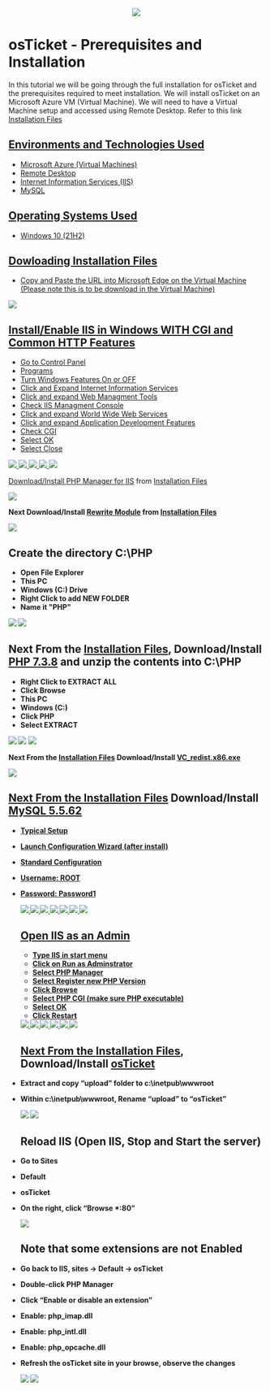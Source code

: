 <p align="center">
<img src="https://i.imgur.com/mL4d1tt.jpg"/>
</p>

<h1>osTicket - Prerequisites and Installation</h1>
In this tutorial we will be going through the full installation for osTicket and the prerequisites required to meet installation. We will install osTicket on an Microsoft Azure VM (Virtual Machine). We will need to have a Virtual Machine setup and accessed using Remote Desktop. Refer to this link <a href="https://drive.google.com/drive/u/2/folders/1APMfNyfNzcxZC6EzdaNfdZsUwxWYChf6"</a>Installation Files

<h2>Environments and Technologies Used</h2>

- Microsoft Azure (Virtual Machines)
- Remote Desktop
- Internet Information Services (IIS)
- MySQL

<h2>Operating Systems Used </h2>

- Windows 10</b> (21H2)

<h2>Dowloading Installation Files </h2>

- Copy and Paste the URL into Microsoft Edge on the Virtual Machine (Please note this is to be download in the Virtual Machine)

<img src="https://i.imgur.com/GrH9Yg5.png"/>

<h2>Install/Enable IIS in Windows WITH CGI and Common HTTP Features</h2>

- Go to Control Panel
- Programs 
- Turn Windows Features On or OFF
- Click and Expand Internet Information Services
- Click and expand Web Managment Tools
- Check IIS Managment Console
- Click and expand World Wide Web Services
- Click and expand Application Development Features
- Check CGI
- Select OK
- Select Close

<img src="https://i.imgur.com/M4F1qyF.png"/>
<img src="https://i.imgur.com/D0DWhVX.png"/>
<img src="https://i.imgur.com/GoKJ7va.png"/>
<img src="https://i.imgur.com/s736uW3.png"/>
<img src="https://i.imgur.com/IbsqWbu.png"/>


Download/Install <a href="https://drive.google.com/file/d/1RHsNd4eWIOwaNpj3JW4vzzmzNUH86wY_/view?usp=share_link">PHP Manager for IIS</a>
from <a href="https://drive.google.com/drive/u/2/folders/1APMfNyfNzcxZC6EzdaNfdZsUwxWYChf6">Installation Files</a>

 <img src="https://i.imgur.com/i2O5lya.png"/>
  
  <b> Next Download/Install <a href="https://drive.google.com/file/d/1tIK9GZBKj1JyUP87eewxgdNqn9pZmVmY/view?usp=share_link"> Rewrite Module</a> from <a href="https://drive.google.com/drive/u/2/folders/1APMfNyfNzcxZC6EzdaNfdZsUwxWYChf6">Installation Files</a>
  
  <img src="https://i.imgur.com/tQw3mny.png"/>
 
 <h2>Create the directory C:\PHP</h2>
 
 - Open File Explorer
 - This PC
 - Windows (C:) Drive
 - Right Click to add NEW FOLDER
 - Name it "PHP"
  
 <img src="https://i.imgur.com/tV5tJIa.png"/>
 <img src="https://i.imgur.com/kwU3xAt.png"/>
 
 <h2>Next From the <a href="https://drive.google.com/drive/u/2/folders/1APMfNyfNzcxZC6EzdaNfdZsUwxWYChf6">Installation Files</a>, Download/Install <a href="https://drive.google.com/file/d/1snNMtLdCOpMtkCyD4mvl9yOOmvVIp9fP/view?usp=share_link"> PHP 7.3.8</a> and unzip the contents into C:\PHP </h2>
 
 - Right Click to EXTRACT ALL
 - Click Browse
 - This PC
 - Windows (C:)
 - Click PHP
 - Select EXTRACT
 
 <img src="https://i.imgur.com/HIH8uce.png"/>
 <img src="https://i.imgur.com/M2f9mZa.png"/>
 <img src="https://i.imgur.com/Mq8nOkb.png"/>
 
 Next From the <a href="https://drive.google.com/drive/u/2/folders/1APMfNyfNzcxZC6EzdaNfdZsUwxWYChf6">Installation Files</a> Download/Install <a href="https://drive.google.com/file/d/1s1OsGF3-ioO0_9LYizPRiVuIkb3lFJgH/view?usp=share_link"> VC_redist.x86.exe
 
 <img src="https://i.imgur.com/uS4vYKn.png"/>
 
   <h2>Next From the <a href="https://drive.google.com/drive/u/2/folders/1APMfNyfNzcxZC6EzdaNfdZsUwxWYChf6">Installation Files</a> Download/Install <a href="https://drive.google.com/file/d/1_OWh9p7VQLcrB0q_V7qT8yHl0xo5gv7z/view?usp=share_link"> MySQL 5.5.62 </h2>
    
- Typical Setup
- Launch Configuration Wizard (after install)
- Standard Configuration
- Username: ROOT
- Password: Password1
    
    <img src="https://i.imgur.com/bXAKRqe.png"/>
    <img src="https://i.imgur.com/01bmt4W.png"/>
    <img src="https://i.imgur.com/FCA7a8q.png"/>
    <img src="https://i.imgur.com/qOtqyCW.png"/>
    <img src="https://i.imgur.com/pUul3IO.png"/>
    <img src="https://i.imgur.com/rvVZ5aU.png"/>
    <img src="https://i.imgur.com/Ut3NkFE.png"/>
    
    <h2>Open IIS as an Admin</h2>
    
    - Type IIS in start menu
    - Click on Run as Adminstrator
    - Select PHP Manager
    - Select Register new PHP Version
    - Click Browse
    - Select PHP CGI (make sure PHP executable)
    - Select OK
    - Click Restart 
    
    <img src="https://i.imgur.com/Zg3cfkQ.png"/>
    <img src="https://i.imgur.com/q7mADKh.png"/>
    <img src="https://i.imgur.com/DJu6bOZ.png"/>
    <img src="https://i.imgur.com/2oY1hkZ.png"/>
    <img src="https://i.imgur.com/jh1lkQi.png"/>
    <img src="https://i.imgur.com/9PFiixZ.png"/>
    
    <h2>Next From the <a href="https://drive.google.com/drive/u/2/folders/1APMfNyfNzcxZC6EzdaNfdZsUwxWYChf6">Installation Files</a>, Download/Install <a href="https://drive.google.com/file/d/1VeVXKlzHDRjeaVUL99ptq7qYbrbXdFxJ/view?usp=drive_link">osTicket</a>

- Extract and copy “upload” folder to c:\inetpub\wwwroot
- Within c:\inetpub\wwwroot, Rename “upload” to “osTicket”
     
     <img src="https://i.imgur.com/R1ey3p7.png"/>
     <img src="https://i.imgur.com/4zednt0.png"/>
     
     <h2>Reload IIS (Open IIS, Stop and Start the server)</h2>
     
- Go to Sites
- Default
- osTicket
- On the right, click “Browse *:80”

     
     <img src="https://i.imgur.com/M8tRnEI.png"/>
     
     <h2> Note that some extensions are not Enabled </h2>
     
- Go back to IIS, sites -> Default -> osTicket
- Double-click PHP Manager
- Click “Enable or disable an extension”
- Enable: php_imap.dll
- Enable: php_intl.dll
- Enable: php_opcache.dll
- Refresh the osTicket site in your browse, observe the changes

     <img src="https://i.imgur.com/CNiCtVy.png"/>
     <img src="https://i.imgur.com/vRKpqtT.png"/>

      
    
    


 
 
 
 
 

  
